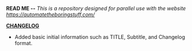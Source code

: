 <strong>READ ME --</strong>
<i>This is a repository designed for parallel use with the website https://automatetheboringstuff.com/</i>

<b><u>CHANGELOG</u></b>
<ul>
  <li>Added basic initial information such as TITLE, Subtitle, and Changelog format.</li>
  </ul>
